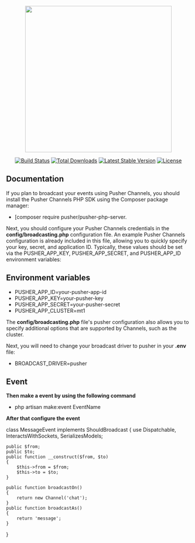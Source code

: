 <p align="center"><a href="https://laravel.com" target="_blank"><img src="https://raw.githubusercontent.com/laravel/art/master/logo-lockup/5%20SVG/2%20CMYK/1%20Full%20Color/laravel-logolockup-cmyk-red.svg" width="400"></a></p>

<p align="center">
<a href="https://travis-ci.org/laravel/framework"><img src="https://travis-ci.org/laravel/framework.svg" alt="Build Status"></a>
<a href="https://packagist.org/packages/laravel/framework"><img src="https://img.shields.io/packagist/dt/laravel/framework" alt="Total Downloads"></a>
<a href="https://packagist.org/packages/laravel/framework"><img src="https://img.shields.io/packagist/v/laravel/framework" alt="Latest Stable Version"></a>
<a href="https://packagist.org/packages/laravel/framework"><img src="https://img.shields.io/packagist/l/laravel/framework" alt="License"></a>
</p>

## Documentation

If you plan to broadcast your events using Pusher Channels, you should install the Pusher Channels PHP SDK using the Composer package manager:

- [composer require pusher/pusher-php-server.

Next, you should configure your Pusher Channels credentials in the **config/broadcasting.php** configuration file. An example Pusher Channels configuration is already included in this file, allowing you to quickly specify your key, secret, and application ID. Typically, these values should be set via the PUSHER_APP_KEY, PUSHER_APP_SECRET, and PUSHER_APP_ID environment variables:

## Environment variables

- PUSHER_APP_ID=your-pusher-app-id
- PUSHER_APP_KEY=your-pusher-key
- PUSHER_APP_SECRET=your-pusher-secret
- PUSHER_APP_CLUSTER=mt1



The **config/broadcasting.php** file's pusher configuration also allows you to specify additional options that are supported by Channels, such as the cluster.

Next, you will need to change your broadcast driver to pusher in your **.env** file:

- BROADCAST_DRIVER=pusher

## Event

**Then make a event by using the following command**

- php artisan make:event EventName

**After that configure the event** 

class MessageEvent implements ShouldBroadcast
{
    use Dispatchable, InteractsWithSockets, SerializesModels;

    public $from;
    public $to;
    public function __construct($from, $to)
    {
        $this->from = $from;
        $this->to = $to;
    }

    public function broadcastOn()
    {
        return new Channel('chat');
    }
    public function broadcastAs()
    {
        return 'message';
    }
}
